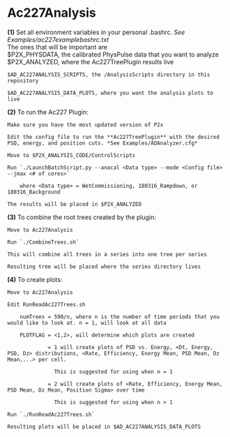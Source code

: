 # Ac227Analysis

**(1)** Set all environment variables in your personal .bashrc. *See Examples/ac227examplebashrc.txt*  
	The ones that will be important are   
	$P2X_PHYSDATA, the calibrated PhysPulse data that you want to analyze  
	$P2X_ANALYZED, where the Ac227TreePlugin results live

	$AD_AC227ANALYSIS_SCRIPTS, the /AnalysisScripts directory in this repository   

	$AD_AC227ANALYSIS_DATA_PLOTS, where you want the analysis plots to live

**(2)** To run the Ac227 Plugin:

	Make sure you have the most updated version of P2x

	Edit the config file to run the **Ac227TreePlugin** with the desired PSD, energy, and position cuts. *See Examples/ADAnalyzer.cfg*

	Move to $P2X_ANALYSIS_CODE/ControlScripts

	Run `./LaunchBatchScript.py --anacal <Data type> --mode <Config file> --jmax <# of cores>`

		where <Data type> = WetCommissioning, 180316_Rampdown, or 180316_Background	

	The results will be placed in $P2X_ANALYZED 

**(3)** To combine the root trees created by the plugin:

	Move to Ac227Analysis

	Run `./CombineTrees.sh`

	This will combine all trees in a series into one tree per series 

	Resulting tree will be placed where the series directory lives

**(4)** To create plots:

	Move to Ac227Analysis

	Edit RunReadAc227Trees.sh 

		numTrees = 590/n, where n is the number of time periods that you would like to look at. n = 1, will look at all data 

		PLOTFLAG = <1,2>, will determine which plots are created

			     = 1 will create plots of PSD vs. Energy, <Dt, Energy, PSD, Dz> distributions, <Rate, Efficiency, Energy Mean, PSD Mean, Dz Mean,...> per cell. 

				   This is suggested for using when n = 1

				 = 2 will create plots of <Rate, Efficiency, Energy Mean, PSD Mean, Dz Mean, Position Sigma> over time 

				   This is suggested for using when n > 1

	Run `./RunReadAc227Trees.sh`

	Resulting plots will be placed in $AD_AC227ANALYSIS_DATA_PLOTS	

